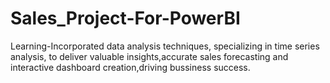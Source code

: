 # Sales_Project-For-PowerBI 
Learning-Incorporated data analysis techniques, specializing in time series analysis, to deliver valuable insights,accurate sales forecasting and interactive dashboard creation,driving bussiness success.
